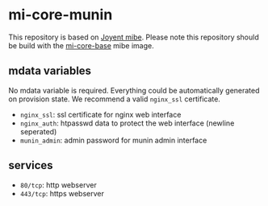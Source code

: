 # mi-core-munin

This repository is based on [Joyent mibe](https://github.com/joyent/mibe). Please note this repository should be build with the [mi-core-base](https://github.com/skylime/mi-core-base) mibe image.

## mdata variables

No mdata variable is required. Everything could be automatically generated on
provision state. We recommend a valid `nginx_ssl` certificate.

- `nginx_ssl`: ssl certificate for nginx web interface
- `nginx_auth`: htpasswd data to protect the web interface (newline seperated)
- `munin_admin`: admin password for munin admin interface

## services

- `80/tcp`: http webserver
- `443/tcp`: https webserver
